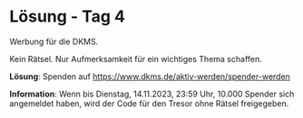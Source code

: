 # Lösung - Tag 4

Werbung für die DKMS.

Kein Rätsel. Nur Aufmerksamkeit für ein wichtiges Thema schaffen.

**Lösung**: Spenden auf https://www.dkms.de/aktiv-werden/spender-werden

**Information**: Wenn bis Dienstag, 14.11.2023, 23:59 Uhr, 10.000 Spender sich angemeldet haben, wird der Code für den Tresor ohne Rätsel freigegeben.